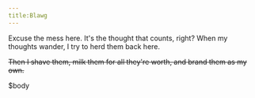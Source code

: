 ```yaml
---
title:Blawg
---
```


Excuse the mess here. It's the thought that counts, right? When my thoughts wander, I try to herd them back here. 

<strike>Then I shave them, milk them for all they're worth, and brand them as my own.</strike>

$body

